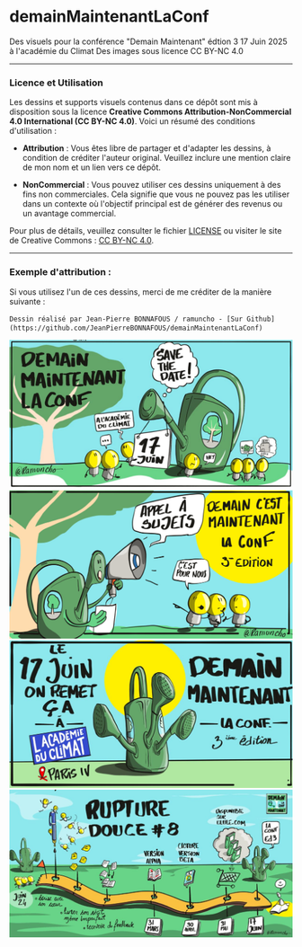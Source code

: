 # demainMaintenantLaConf

Des visuels pour la conférence "Demain Maintenant" édtion 3 17 Juin 2025 à l'académie du Climat 
Des images sous licence CC BY-NC 4.0

---

### Licence et Utilisation

Les dessins et supports visuels contenus dans ce dépôt sont mis à disposition sous la licence **Creative Commons Attribution-NonCommercial 4.0 International (CC BY-NC 4.0)**. Voici un résumé des conditions d'utilisation :

- **Attribution** : Vous êtes libre de partager et d'adapter les dessins, à condition de créditer l'auteur original. Veuillez inclure une mention claire de mon nom et un lien vers ce dépôt.

- **NonCommercial** : Vous pouvez utiliser ces dessins uniquement à des fins non commerciales. Cela signifie que vous ne pouvez pas les utiliser dans un contexte où l'objectif principal est de générer des revenus ou un avantage commercial.

Pour plus de détails, veuillez consulter le fichier [LICENSE](https://github.com/JeanPierreBONNAFOUS/demainMaintenantLaConf/blob/main/License) ou visiter le site de Creative Commons : [CC BY-NC 4.0](https://creativecommons.org/licenses/by-nc/4.0/).

---

### Exemple d'attribution :

Si vous utilisez l'un de ces dessins, merci de me créditer de la manière suivante :

```
Dessin réalisé par Jean-Pierre BONNAFOUS / ramuncho - [Sur Github](https://github.com/JeanPierreBONNAFOUS/demainMaintenantLaConf)
```

![SaveTheDate](assets/visuels/saveTheDate.jpg)
![CFP](assets/visuels/demainCFPEd3.jpg)
![HeaderWeb](assets/visuels/demainDateEd3.jpg)
![PostTLRupture](assets/visuels/RuptureDouceTimeLine.jpg)
